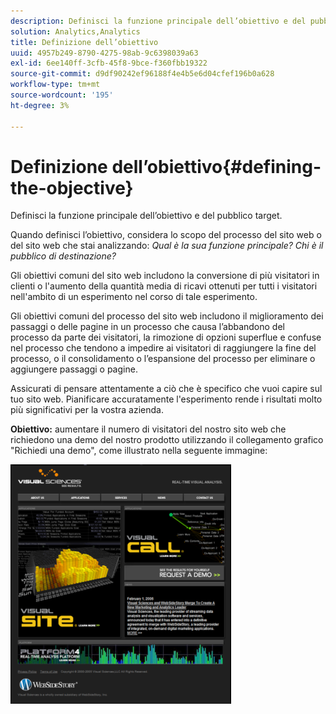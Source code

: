 ```yaml
---
description: Definisci la funzione principale dell’obiettivo e del pubblico target.
solution: Analytics,Analytics
title: Definizione dell’obiettivo
uuid: 4957b249-8790-4275-98ab-9c6398039a63
exl-id: 6ee140ff-3cfb-45f8-9bce-f360fbb19322
source-git-commit: d9df90242ef96188f4e4b5e6d04cfef196b0a628
workflow-type: tm+mt
source-wordcount: '195'
ht-degree: 3%

---
```


# Definizione dell’obiettivo{#defining-the-objective}

Definisci la funzione principale dell’obiettivo e del pubblico target.

Quando definisci l’obiettivo, considera lo scopo del processo del sito web o del sito web che stai analizzando: *Qual è la sua funzione principale? Chi è il pubblico di destinazione?*

Gli obiettivi comuni del sito web includono la conversione di più visitatori in clienti o l&#39;aumento della quantità media di ricavi ottenuti per tutti i visitatori nell&#39;ambito di un esperimento nel corso di tale esperimento.

Gli obiettivi comuni del processo del sito web includono il miglioramento dei passaggi o delle pagine in un processo che causa l’abbandono del processo da parte dei visitatori, la rimozione di opzioni superflue e confuse nel processo che tendono a impedire ai visitatori di raggiungere la fine del processo, o il consolidamento o l’espansione del processo per eliminare o aggiungere passaggi o pagine.

Assicurati di pensare attentamente a ciò che è specifico che vuoi capire sul tuo sito web. Pianificare accuratamente l&#39;esperimento rende i risultati molto più significativi per la vostra azienda.

**Obiettivo:** aumentare il numero di visitatori del nostro sito web che richiedono una demo del nostro prodotto utilizzando il collegamento grafico &quot;Richiedi una demo&quot;, come illustrato nella seguente immagine:

![](assets/ControlPage.png)
